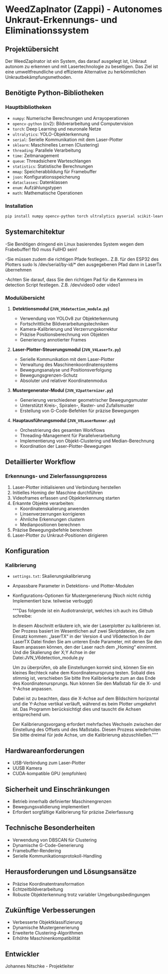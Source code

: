 # WeedZapInator (Zappi) - Autonomes Unkraut-Erkennungs- und Eliminationssystem

## Projektübersicht
Der WeedZapInator ist ein System, das darauf ausgelegt ist, Unkraut autonom zu erkennen und mit Lasertechnologie zu beseitigen. Das Ziel ist eine umweltfreundliche und effiziente Alternative zu herkömmlichen Unkrautbekämpfungsmethoden.

## Benötigte Python-Bibliotheken

### Hauptbibliotheken
- `numpy`: Numerische Berechnungen und Arrayoperationen
- `opencv-python` (cv2): Bildverarbeitung und Computervision
- `torch`: Deep Learning und neuronale Netze
- `ultralytics`: YOLO-Objekterkennung
- `serial`: Serielle Kommunikation mit dem Laser-Plotter
- `sklearn`: Maschinelles Lernen (Clustering)
- `threading`: Parallele Verarbeitung
- `time`: Zeitmanagement
- `queue`: Threadsichere Warteschlangen
- `statistics`: Statistische Berechnungen
- `mmap`: Speicherabbildung für Framebuffer
- `json`: Konfigurationsspeicherung
- `dataclasses`: Datenklassen
- `enum`: Aufzählungstypen
- `math`: Mathematische Operationen
  
### Installation
```bash
pip install numpy opencv-python torch ultralytics pyserial scikit-learn
```

## Systemarchitektur
-Sie Benötigen dringend ein Linux basierendes System wegen dem Frabebuffer! fb0 muss FullHD sein!

-Sie müssen zudem die richtigen Pfade festlegen.. Z.B. für den ESP32 des Plotters sudo ls /dev/serial/by-id/*
 den ausgegebenen Pfad dann in LaserTx übernehmen

-Achten Sie darauf, dass Sie den richtigen Pad für die Kammera im detection Script festlegen. Z.B. /dev/video0 oder video1

### Modulübersicht

1. **Detektionsmodul (`JVN_V6detection_module.py`)**
   - Verwendung von YOLOv8 zur Objekterkennung
   - Fortschrittliche Bildverarbeitungstechniken
   - Kamera-Kalibrierung und Verzerrungskorrektur
   - Präzise Positionsberechnung von Objekten
   - Generierung annotierter Frames

2. **Laser-Plotter-Steuerungsmodul (`JVN_V4LaserTx.py`)**
   - Serielle Kommunikation mit dem Laser-Plotter
   - Verwaltung des Maschinenkoordinatensystems
   - Bewegungsanalyse und Positionsverfolgung
   - Bewegungsgrenzen-Schutz
   - Absoluter und relativer Koordinatenmodus

3. **Mustergenerator-Modul (`JVN_V2patternizer.py`)**
   - Generierung verschiedener geometrischer Bewegungsmuster
   - Unterstützt Kreis-, Spiralen-, Raster- und Zufallsmuster
   - Erstellung von G-Code-Befehlen für präzise Bewegungen

4. **Hauptausführungsmodul (`JVN_V8LaserRunner.py`)**
   - Orchestrierung des gesamten Workflows
   - Threading-Management für Parallelverarbeitung
   - Implementierung von Objekt-Clustering und Median-Berechnung
   - Koordination der Laser-Plotter-Bewegungen

## Detaillierter Workflow

### Erkennungs- und Zielerfassungsprozess
1. Laser-Plotter initialisieren und Verbindung herstellen
2. Initielles Homing der Maschine durchführen
3. Videoframes erfassen und Objekterkennung starten
4. Erkannte Objekte verarbeiten:
   - Koordinatenskalierung anwenden
   - Linsenverzerrungen korrigieren
   - Ähnliche Erkennungen clustern
   - Medianpositionen berechnen
5. Präzise Bewegungsbefehle berechnen
6. Laser-Plotter zu Unkraut-Positionen dirigieren

## Konfiguration

### Kalibrierung
- `settings.txt`: Skalierungskalibrierung
- Anpassbare Parameter in Detektions- und Plotter-Modulen
- Konfigurations-Optionen für Mustergenerierung
  (Noch nicht richtig Implementiert bzw. teilweise verbuggt)


  """Das folgende ist ein Audiotranskript, welches ich auch ins Github schreibe:
   
   In diesem Abschnitt erläutere ich, wie der Laserplotter zu kalibrieren ist.
   Der Prozess basiert im Wesentlichen auf zwei Skriptdateien, die zum Einsatz kommen: „laserTX“ in der Version 4 und V6detection
   In der LaserTX Datei finden Sie am unteren Ende Parameter, mit denen Sie den Raum anpassen können, den der Laser nach dem „Homing“ einnimmt. Und die Skalierung der X;Y Achse in der Datei:JVN_V6detection_module.py
   
   Um zu überprüfen, ob alle Einstellungen korrekt sind, können Sie ein kleines Rechteck nahe dem Koordinatenursprung testen. Sobald dies stimmig ist, verschieben Sie bitte Ihre Kalibrierkarte zum an das Ende des Koordinatenursprungs. Nun können Sie den Maßstab für die X- und Y-Achse anpassen.
   
   Dabei ist zu beachten, dass die X-Achse auf dem Bildschirm horizontal und die Y-Achse vertikal verläuft, während es beim Plotter umgekehrt ist. Das Programm berücksichtigt dies und tauscht die Achsen entsprechend um.
   
   Der Kalibrierungsvorgang erfordert mehrfaches Wechseln zwischen der Einstellung des Offsets und des Maßstabs. Diesen Prozess wiederholen Sie bitte dreimal für jede Achse, um die Kalibrierung abzuschließen."""

## Hardwareanforderungen
- USB-Verbindung zum Laser-Plotter
- UUSB Kamera
- CUDA-kompatible GPU (empfohlen)

## Sicherheit und Einschränkungen
- Betrieb innerhalb definierter Maschinengrenzen
- Bewegungsvalidierung implementiert
- Erfordert sorgfältige Kalibrierung für präzise Zielerfassung

## Technische Besonderheiten
- Verwendung von DBSCAN für Clustering
- Dynamische G-Code-Generierung
- Framebuffer-Rendering
- Serielle Kommunikationsprotokoll-Handling

## Herausforderungen und Lösungsansätze
- Präzise Koordinatentransformation
- Echtzeitbildverarbeitung
- Robuste Objekterkennung trotz variabler Umgebungsbedingungen

## Zukünftige Verbesserungen
- Verbesserte Objektklassifizierung
- Dynamische Mustergenerierung
- Erweiterte Clustering-Algorithmen
- Erhöhte Maschinenkompatibilität

## Entwickler
Johannes Nitschke - Projektleiter

